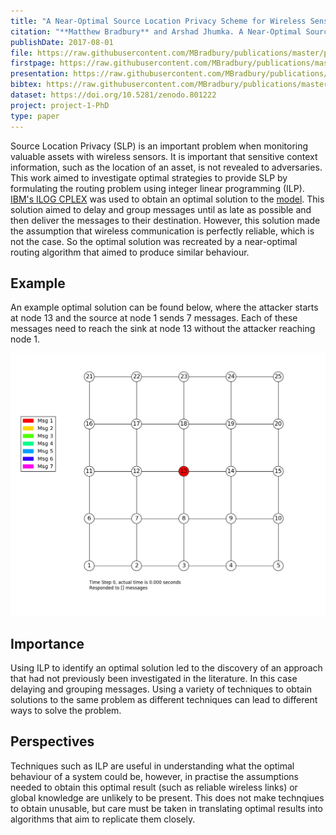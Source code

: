```yaml
---
title: "A Near-Optimal Source Location Privacy Scheme for Wireless Sensor Networks"
citation: "**Matthew Bradbury** and Arshad Jhumka. A Near-Optimal Source Location Privacy Scheme for Wireless Sensor Networks. In *16th IEEE International Conference on Trust, Security and Privacy in Computing and Communications (TrustCom)*, 409–416. August 2017. [doi:10.1109/Trustcom/BigDataSE/ICESS.2017.265](https://doi.org/10.1109/Trustcom/BigDataSE/ICESS.2017.265)."
publishDate: 2017-08-01
file: https://raw.githubusercontent.com/MBradbury/publications/master/papers/TrustCom2017.pdf
firstpage: https://raw.githubusercontent.com/MBradbury/publications/master/firstpages/TrustCom2017.svg
presentation: https://raw.githubusercontent.com/MBradbury/publications/master/presentations/TrustCom2017.pdf
bibtex: https://raw.githubusercontent.com/MBradbury/publications/master/bibtex/Bradbury_2017_OptimalSourceLocation.bib
dataset: https://doi.org/10.5281/zenodo.801222
project: project-1-PhD
type: paper
---
```


Source Location Privacy (SLP) is an important problem when monitoring valuable assets with wireless sensors. It is important that sensitive context information, such as the location of an asset, is not revealed to adversaries. This work aimed to investigate optimal strategies to provide SLP by formulating the routing problem using integer linear programming (ILP). [IBM's ILOG CPLEX](https://www.ibm.com/uk-en/products/ilog-cplex-optimization-studio) was used to obtain an optimal solution to the [model](https://github.com/MBradbury/slp-attacker-ilp). This solution aimed to delay and group messages until as late as possible and then deliver the messages to their destination. However, this solution made the assumption that wireless communication is perfectly reliable, which is not the case. So the optimal solution was recreated by a near-optimal routing algorithm that aimed to produce similar behaviour.

<!-- readmore -->

## Example

An example optimal solution can be found below, where the attacker starts at node 13 and the source at node 1 sends 7 messages. Each of these messages need to reach the sink at node 13 without the attacker reaching node 1.

![Animation of an optimal solution](/images/TrustCom2017-results_ilp5x5_2_anim.webp)

## Importance

Using ILP to identify an optimal solution led to the discovery of an approach that had not previously been investigated in the literature. In this case delaying and grouping messages. Using a variety of techniques to obtain solutions to the same problem as different techniques can lead to different ways to solve the problem.

## Perspectives

Techniques such as ILP are useful in understanding what the optimal behaviour of a system could be, however, in practise the assumptions needed to obtain this optimal result (such as reliable wireless links) or global knowledge are unlikely to be present. This does not make technqiues to obtain unusable, but care must be taken in translating optimal results into algorithms that aim to replicate them closely.

